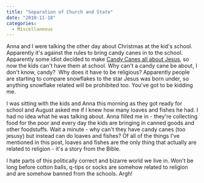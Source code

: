 ```yaml
---
title: "Separation of Church and State"
date: "2010-11-18"
categories: 
  - Miscellaneous
---
```


Anna and I were talking the other day about Christmas at the kid's school. Apparently it's against the rules to bring candy canes in to the school. Apparently some idiot decided to make [Candy Canes all about Jesus](http://www.snopes.com/holidays/christmas/candycane.asp), so now the kids can't have them at school. Why can't a candy cane be about, I don't know, candy?  Why does it have to be religious? Apparently people are starting to compare snowflakes to the star Jesus was born under, so anything snowflake related will be prohibited too. You've got to be kidding me.

I was sitting with the kids and Anna this morning as they got ready for school and August asked me if I knew how many loaves and fishes he had. I had no idea what he was talking about. Anna filled me in - they're collecting food for the poor and every day the kids are bringing in canned goods and other foodstuffs. Wait a minute - why can't they have candy canes (too jesusy) but instead can do loaves and fishes? Of all of the things I've mentioned in this post, loaves and fishes are the only thing that actually are related to religion - it's a story from the Bible.

I hate parts of this politically correct and bizarre world we live in. Won't be long before cotton balls, q-tips or socks are somehow related to religion and are somehow banned from the schools. Argh!
